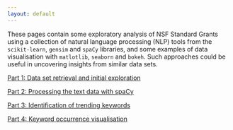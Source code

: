 ```yaml
---
layout: default
---
```





These pages contain some exploratory analysis of NSF Standard Grants using a collection of natural
 language processing (NLP) tools from the `scikit-learn`, `gensim` and `spaCy` libraries, and some examples of data visualisation with `matlotlib`, `seaborn` and `bokeh`. Such approaches could be useful in uncovering insights from similar data sets.


[Part 1: Data set retrieval and initial exploration](./initial_exploration.md)

[Part 2: Processing the text data with spaCy](./nsf-spacy.md)

[Part 3: Identification of trending keywords](./topwords.md)

[Part 4: Keyword occurrence visualisation](./keyword_occurrences.md)



